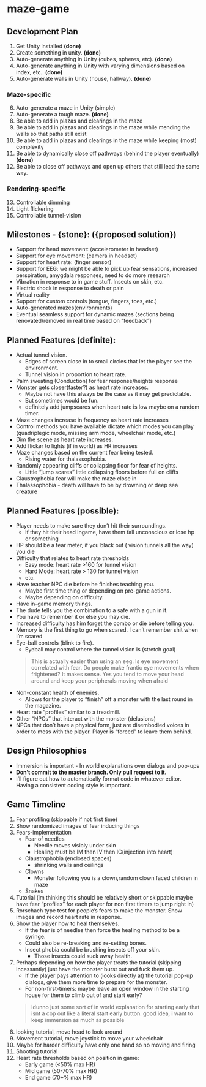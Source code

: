 # maze-game

## Development Plan
1. Get Unity installed **(done)**
2. Create something in unity. **(done)**
3. Auto-generate anything in Unity (cubes, spheres, etc). **(done)**
4. Auto-generate anything in Unity with varying dimensions based on index, etc.. **(done)**
5. Auto-generate walls in Unity (house, hallway). **(done)**

### Maze-specific
6. Auto-generate a maze in Unity (simple)
7. Auto-generate a tough maze. **(done)**
8. Be able to add in plazas and clearings in the maze 
9. Be able to add in plazas and clearings in the maze while mending the walls so that paths still exist
10. Be able to add in plazas and clearings in the maze while keeping (most) complexity
11. Be able to dynamically close off pathways (behind the player eventually) **(done)**
12. Be able to close off pathways and open up others that still lead the same way.

### Rendering-specific
13. Controllable dimming
14. Light flickering
15. Controllable tunnel-vision

## Milestones - {stone}: ({proposed solution})
* Support for head movement: (accelerometer in headset)
* Support for eye movement: (camera in headset)
* Support for heart rate: (finger sensor)
* Support for EEG: we might be able to pick up fear sensations, increased perspiration, amygdala responses, need to do more research
* Vibration in response to in game stuff. Insects on skin, etc.
* Electric shock in response to death or pain
* Virtual reality 
* Support for custom controls (tongue, fingers, toes, etc.)
* Auto-generated mazes(environments)
* Eventual seamless support for dynamic mazes (sections being renovated/removed in real time based on “feedback”)

## Planned Features (definite):
* Actual tunnel vision. 
  * Edges of screen close in to small circles that let the player see the environment. 
  * Tunnel vision in proportion to heart rate.
* Palm sweating (Conduction) for fear response/heights response
* Monster gets closer(faster?) as heart rate increases. 
  * Maybe not have this always be the case as it may get predictable. 
  * But sometimes would be fun.
  * definitely add jumpscares when heart rate is low maybe on a random timer. 
* Maze changes increase in frequency as heart rate increases
* Control methods you have available dictate which modes you can play (quadriplegic mode, missing arm mode, wheelchair mode, etc.)
* Dim the scene as heart rate increases.
* Add flicker to lights (if in world) as HR increases
* Maze changes based on the current fear being tested. 
  * Rising water for thalassophobia. 
* Randomly appearing cliffs or collapsing floor for fear of heights.
  * Little “jump scares” little collapsing floors before full on cliffs
* Claustrophobia fear will make the maze close in
* Thalassophobia - death will have to be by drowning or deep sea creature

## Planned Features (possible):
* Player needs to make sure they don’t hit their surroundings. 
  * If they hit their head ingame, have them fall unconscious or lose hp or something
* HP should be a fear meter, if you black out ( vision tunnels all the way) you die
* Difficulty that relates to heart rate thresholds
  * Easy mode: heart rate >160 for tunnel vision
  * Hard Mode: heart rate > 130 for tunnel vision
  * etc.
* Have teacher NPC die before he finishes teaching you. 
  * Maybe first time thing or depending on pre-game actions. 
  * Maybe depending on difficulty.
* Have in-game memory things. 
 * The dude tells you the combination to a safe with a gun in it. 
 * You have to remember it or else you may die. 
 * Increased difficulty has him forget the combo or die before telling you. 
 * Memory is the first thing to go when scared. I can’t remember shit when I’m scared
* Eye-ball controls (blink to fire). 
  * Eyeball may control where the tunnel vision is (stretch goal)
  > This is actually easier than using an eeg. Is eye movement correlated with fear. Do people make frantic eye movements when frightened? It makes sense. Yes you tend to move your head around and keep your peripherals moving when afraid
* Non-constant health of enemies. 
  * Allows for the player to “finish” off a monster with the last round in the magazine.
* Heart rate “profiles” similar to a treadmill.
* Other “NPCs” that interact with the monster (delusions)
* NPCs that don’t have a physical form, just are disembodied voices in order to mess with the player. Player is “forced” to leave them behind.

## Design Philosophies
* Immersion is important - In world explanations over dialogs and pop-ups
* **Don’t commit to the master branch. Only pull request to it.**
* I’ll figure out how to automatically format code in whatever editor. Having a consistent coding style is important.

## Game Timeline
1. Fear profiling (skippable if not first time)
2. Show randomized images of fear inducing things
3. Fears-implementation
   * Fear of needles
     * Needle moves visibly under skin
     * Healing must be IM then IV then IC(injection into heart)
   * Claustrophobia (enclosed spaces)
     * shrinking walls and ceilings
   * Clowns
     * Monster following you is a clown,random clown faced children in maze
   * Snakes
4. Tutorial (im thinking this should be relatively short or skippable maybe have fear “profiles” for each player for non first timers to jump right in)
5. Rorschach type test for people’s fears to make the monster. Show images and record heart rate in response.
6. Show the player how to heal themselves. 
   * If the fear is of needles then force the healing method to be a syringe. 
   * Could also be re-breaking and re-setting bones. 
   * Insect phobia could be brushing insects off your skin. 
     * Those insects could suck away health.
7. Perhaps depending on how the player treats the tutorial (skipping incessantly) just have the monster burst out and fuck them up. 
   * If the player pays attention to (looks directly at) the tutorial pop-up dialogs, give them more time to prepare for the monster.
   * For non-first-timers: maybe leave an open window in the starting house for them to climb out of and start early? 
   > Idunno just some sort of in world explanation for starting early that isnt a cop out like a literal start early button. good idea, i want to keep immersion as much as possible
8. looking tutorial, move head to look around
9. Movement tutorial, move joystick to move your wheelchair
10. Maybe for harder difficulty have only one hand so no moving and firing 
11. Shooting tutorial
12. Heart rate thresholds based on position in game:
    * Early game (<50% max HR)
    * Mid game (50-70% max HR)
    * End game (70+% max HR)
